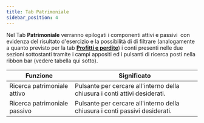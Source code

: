 ```yaml
---
title: Tab Patrimoniale
sidebar_position: 4
---
```


Nel Tab **Patrimoniale** verranno epilogati i componenti attivi e passivi  con evidenza del risultato d'esercizio e la possibilità di di filtrare (analogamente a quanto previsto per la tab **[Profitti e perdite](/docs/finance-area/ledger-records/records/automatic-account-closing/new/profit-and-loss-tab)**) i conti presenti nelle due sezioni sottostanti tramite i campi appositi ed i pulsanti di ricerca posti nella ribbon bar (vedere tabella qui sotto).









| Funzione | Significato |
| --- | --- |
| Ricerca patrimoniale attivo | Pulsante per cercare all'interno della chiusura i conti attivi desiderati. |
| Ricerca patrimoniale passivo | Pulsante per cercare all'interno della chiusura i conti passivi desiderati. |






